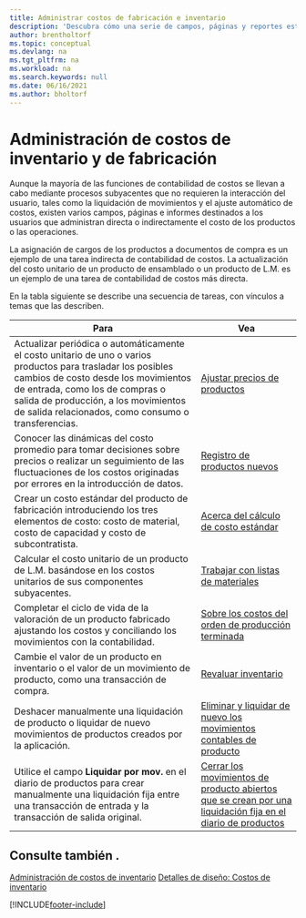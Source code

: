 ```yaml
---
title: Administrar costos de fabricación e inventario
description: 'Descubra cómo una serie de campos, páginas y reportes están dirigidos a usuarios que administran directa o indirectamente el costo de los productos u operaciones.'
author: brentholtorf
ms.topic: conceptual
ms.devlang: na
ms.tgt_pltfrm: na
ms.workload: na
ms.search.keywords: null
ms.date: 06/16/2021
ms.author: bholtorf
---
```

# <a name="handling-inventory-and-manufacturing-costs"></a>Administración de costos de inventario y de fabricación

Aunque la mayoría de las funciones de contabilidad de costos se llevan a cabo mediante procesos subyacentes que no requieren la interacción del usuario, tales como la liquidación de movimientos y el ajuste automático de costos, existen varios campos, páginas e informes destinados a los usuarios que administran directa o indirectamente el costo de los productos o las operaciones.  

 La asignación de cargos de los productos a documentos de compra es un ejemplo de una tarea indirecta de contabilidad de costos. La actualización del costo unitario de un producto de ensamblado o un producto de L.M. es un ejemplo de una tarea de contabilidad de costos más directa.  

 En la tabla siguiente se describe una secuencia de tareas, con vínculos a temas que las describen.   

|**Para**|**Vea**|  
|------------|-------------|  
|Actualizar periódica o automáticamente el costo unitario de uno o varios productos para trasladar los posibles cambios de costo desde los movimientos de entrada, como los de compras o salida de producción, a los movimientos de salida relacionados, como consumo o transferencias.|[Ajustar precios de productos](inventory-how-adjust-item-costs.md)|  
|Conocer las dinámicas del costo promedio para tomar decisiones sobre precios o realizar un seguimiento de las fluctuaciones de los costos originadas por errores en la introducción de datos.|[Registro de productos nuevos](inventory-how-register-new-items.md)|  
|Crear un costo estándar del producto de fabricación introduciendo los tres elementos de costo: costo de material, costo de capacidad y costo de subcontratista.|[Acerca del cálculo de costo estándar](finance-about-calculating-standard-cost.md)|  
|Calcular el costo unitario de un producto de L.M. basándose en los costos unitarios de sus componentes subyacentes.|[Trabajar con listas de materiales](inventory-how-work-BOMs.md) |  
|Completar el ciclo de vida de la valoración de un producto fabricado ajustando los costos y conciliando los movimientos con la contabilidad.|[Sobre los costos del orden de producción terminada](finance-about-finished-production-order-costs.md)|  
|Cambie el valor de un producto en inventario o el valor de un movimiento de producto, como una transacción de compra.|[Revaluar inventario](inventory-how-revalue-inventory.md)|
|Deshacer manualmente una liquidación de producto o liquidar de nuevo movimientos de productos creados por la aplicación.|[Eliminar y liquidar de nuevo los movimientos contables de producto](finance-how-to-remove-and-reapply-item-entries.md)|  
|Utilice el campo **Liquidar por mov.** en el diario de productos para crear manualmente una liquidación fija entre una transacción de entrada y la transacción de salida original.|[Cerrar los movimientos de producto abiertos que se crean por una liquidación fija en el diario de productos](finance-how-to-close-open-item-ledger-entries-resulting-from-fixed-application-in-the-item-journal.md)|  

## <a name="see-also"></a>Consulte también .

[Administración de costos de inventario](finance-manage-inventory-costs.md)
[Detalles de diseño: Costos de inventario](design-details-inventory-costing.md)


[!INCLUDE[footer-include](includes/footer-banner.md)]
